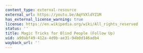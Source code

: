```yaml
---
content_type: external-resource
external_url: https://youtu.be/AqYVXldYZ1M
has_external_license_warning: true
license: https://en.wikipedia.org/wiki/All_rights_reserved
status: ''
title: Magic Tricks for Blind People (Follow Up)
uid: a90abf49-412a-4d9b-ae31-94b0d146adb4
wayback_url: ''
---
```

